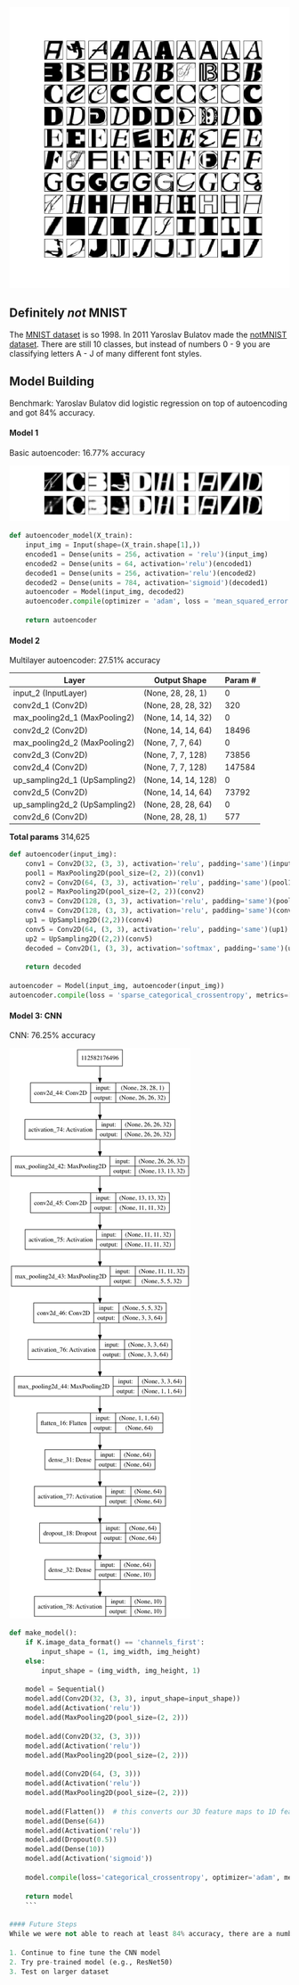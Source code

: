 ![sampleletters](https://github.com/michellesklee/notMNIST_autoencoder/blob/master/images/sample_letters.png)

## Definitely *not* MNIST

The [MNIST dataset](http://yann.lecun.com/exdb/mnist/) is so 1998. In 2011 Yaroslav Bulatov made the [notMNIST dataset](http://yaroslavvb.blogspot.com/2011/09/notmnist-dataset.html). There are still 10 classes, but instead of numbers 0 - 9 you are classifying letters A - J of many different font styles.

## Model Building
Benchmark: Yaroslav Bulatov did logistic regression on top of autoencoding and got 84% accuracy.

#### Model 1
Basic autoencoder: 16.77% accuracy

![first_pass](https://github.com/michellesklee/notMNIST_autoencoder/blob/master/images/first_pass.png)

```python
def autoencoder_model(X_train):
    input_img = Input(shape=(X_train.shape[1],))
    encoded1 = Dense(units = 256, activation = 'relu')(input_img)
    encoded2 = Dense(units = 64, activation='relu')(encoded1)
    decoded1 = Dense(units = 256, activation='relu')(encoded2)
    decoded2 = Dense(units = 784, activation='sigmoid')(decoded1)
    autoencoder = Model(input_img, decoded2)
    autoencoder.compile(optimizer = 'adam', loss = 'mean_squared_error', metrics=['mse'])

    return autoencoder
```

#### Model 2
Multilayer autoencoder: 27.51% accuracy

Layer | Output Shape | Param #
--- | --- | ---
input_2 (InputLayer)     |    (None, 28, 28, 1)    |     0
conv2d_1 (Conv2D)       |     (None, 28, 28, 32)     |   320
max_pooling2d_1 (MaxPooling2)| (None, 14, 14, 32)     |   0
conv2d_2 (Conv2D)     |       (None, 14, 14, 64)  |      18496
max_pooling2d_2 (MaxPooling2)| (None, 7, 7, 64)       |   0
conv2d_3 (Conv2D)    |        (None, 7, 7, 128)     |    73856
conv2d_4 (Conv2D)     |       (None, 7, 7, 128)      |   147584
up_sampling2d_1 (UpSampling2)| (None, 14, 14, 128)    |   0
conv2d_5 (Conv2D)            |(None, 14, 14, 64)       | 73792
up_sampling2d_2 (UpSampling2)| (None, 28, 28, 64)       | 0
conv2d_6 (Conv2D)           | (None, 28, 28, 1)        | 577

**Total params** 314,625

```python
def autoencoder(input_img):
    conv1 = Conv2D(32, (3, 3), activation='relu', padding='same')(input_img)
    pool1 = MaxPooling2D(pool_size=(2, 2))(conv1)
    conv2 = Conv2D(64, (3, 3), activation='relu', padding='same')(pool1)
    pool2 = MaxPooling2D(pool_size=(2, 2))(conv2)
    conv3 = Conv2D(128, (3, 3), activation='relu', padding='same')(pool2)
    conv4 = Conv2D(128, (3, 3), activation='relu', padding='same')(conv3)
    up1 = UpSampling2D((2,2))(conv4)
    conv5 = Conv2D(64, (3, 3), activation='relu', padding='same')(up1)
    up2 = UpSampling2D((2,2))(conv5)
    decoded = Conv2D(1, (3, 3), activation='softmax', padding='same')(up2)

    return decoded

autoencoder = Model(input_img, autoencoder(input_img))
autoencoder.compile(loss = 'sparse_categorical_crossentropy', metrics=['accuracy'], optimizer = 'adam')
```

#### Model 3: CNN
CNN: 76.25% accuracy   

![model](https://github.com/michellesklee/notMNIST_autoencoder/blob/master/images/model.png)

```python
def make_model():
    if K.image_data_format() == 'channels_first':
        input_shape = (1, img_width, img_height)
    else:
        input_shape = (img_width, img_height, 1)

    model = Sequential()
    model.add(Conv2D(32, (3, 3), input_shape=input_shape))
    model.add(Activation('relu'))
    model.add(MaxPooling2D(pool_size=(2, 2)))

    model.add(Conv2D(32, (3, 3)))
    model.add(Activation('relu'))
    model.add(MaxPooling2D(pool_size=(2, 2)))

    model.add(Conv2D(64, (3, 3)))
    model.add(Activation('relu'))
    model.add(MaxPooling2D(pool_size=(2, 2)))

    model.add(Flatten())  # this converts our 3D feature maps to 1D feature vectors
    model.add(Dense(64))
    model.add(Activation('relu'))
    model.add(Dropout(0.5))
    model.add(Dense(10))
    model.add(Activation('sigmoid'))

    model.compile(loss='categorical_crossentropy', optimizer='adam', metrics=['accuracy'])

    return model
    ```

#### Future Steps
While we were not able to reach at least 84% accuracy, there are a number of future steps we could take:

1. Continue to fine tune the CNN model
2. Try pre-trained model (e.g., ResNet50)
3. Test on larger dataset
